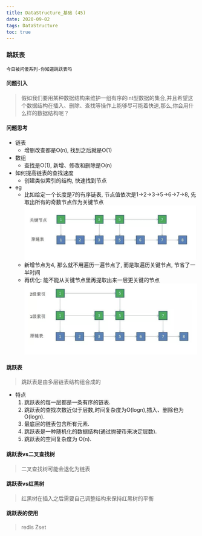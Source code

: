 ```yaml
---
title: DataStructure_基础 (45)
date: 2020-09-02
tags: DataStructure
toc: true
---
```


### 跳跃表
    今日被问傻系列-你知道跳跃表吗

<!-- more -->

#### 问题引入
> 假如我们要用某种数据结构来维护一组有序的int型数据的集合,并且希望这个数据结构在插入、删除、查找等操作上能够尽可能着快速,那么,你会用什么样的数据结构呢？

#### 问题思考
- 链表
    * 增删改查都是O(n), 找到之后就是O(1)
- 数组
    * 查找是O(1), 新增、修改和删除是O(n)
- 如何提高链表的查找速度
    * 创建类似索引的结构, 快速找到节点
- eg
    * 比如给定一个长度是7的有序链表, 节点值依次是1->2->3->5->6->7->8, 先取出所有的奇数节点作为关键节点
    ![跳跃表1](/img/20200902_1.png)
    * 新增节点为4, 那么就不用遍历一遍节点了, 而是取遍历关键节点, 节省了一半时间
    * 再优化: 能不能从关键节点里再提取出来一层更关键的节点
    ![跳跃表2](/img/20200902_2.png)

#### 跳跃表
> 跳跃表是由多层链表结构组合成的
- 特点
    1. 跳跃表的每一层都是一条有序的链表.
    2. 跳跃表的查找次数近似于层数,时间复杂度为O(logn),插入、删除也为 O(logn).
    3. 最底层的链表包含所有元素.
    4. 跳跃表是一种随机化的数据结构(通过抛硬币来决定层数).
    5. 跳跃表的空间复杂度为 O(n).

#### 跳跃表vs二叉查找树
> 二叉查找树可能会退化为链表

#### 跳跃表vs红黑树
> 红黑树在插入之后需要自己调整结构来保持红黑树的平衡

#### 跳跃表的使用
> redis Zset

